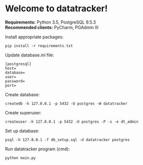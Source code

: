 # Welcome to datatracker!

**Requirements:** Python 3.5, PostgreSQL 9.5.3  
**Recommended clients:** PyCharm, PGAdmin III  

Install appropriate packages:

```
pip install -r requirements.txt
```

Update database.ini file:

```
[postgresql]
host=
database=
user=
password=
port=
```

Create database:

```
createdb -h 127.0.0.1 -p 5432 -U postgres -W datatracker
```

Create superuser:

```
createuser -h 127.0.0.1 -p 5432 -U postgres -P -s -e dt_admin
```

Set up database:

```
psql -h 127.0.0.1 -f db_setup.sql -d datatracker postgres
```

Run datatracker program (cmd):

```
python main.py
```


